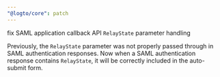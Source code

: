 ```yaml
---
"@logto/core": patch
---
```


fix SAML application callback API `RelayState` parameter handling

Previously, the `RelayState` parameter was not properly passed through in SAML authentication responses. Now when a SAML authentication response contains `RelayState`, it will be correctly included in the auto-submit form.

